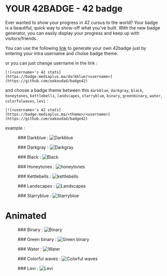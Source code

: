 # YOUR 42BADGE - 42 badge
Ever wanted to show your progress in 42 cursus to the world? Your badge is a beautiful, quick way to show-off what you've built. With the new badge generator, you can easily display your progress and keep up with visitors/friends.

You can use the following [link](https://badge.mediaplus.ma) to generate your own 42badge just by entering your intra username and choise badge theme.

or you can just change username in the link :

```
[![<username>'s 42 stats](https://badge.mediaplus.ma/darkblue/<username>](https://github.com/oakoudad/badge42)
```

and choose a badge theme between this `darkblue`, `darkgray`, `black`, `honeytones`, `kettlebells`, `landscapes`, `starryblue`, `binary`, `greenbinary`, `water`, `colorfulwaves`, `levi` :

```
[![<username>'s 42 stats](https://badge.mediaplus.ma/<theme>/<username>](https://github.com/oakoudad/badge42)
```

example :

<figure>
  ### Darkblue :
  <img src="./example/darkblue.svg" alt="Darkblue" title="Darkblue" />
</figure>

<figure>
  ### Darkgray :
  <img src="./example/darkgray.svg" alt="Darkgray" title="Darkgray" />
</figure>

<figure>
  ### Black :
  <img src="./example/black.svg" alt="Black" title="Black" />
</figure>

<figure>
  ### Honeytones :
  <img src="./example/honeytones.svg" alt="honeytones" title="Honeytones" />
</figure>

<figure>
  ### Kettlebells :
  <img src="./example/kettlebells.svg" alt="kettlebells" title="Kettlebells" />
</figure>

<figure>
  ### Landscapes :
  <img src="./example/landscapes.svg" alt="Landscapes" title="Landscapes" />
</figure>

<figure>
  ### Starryblue :
  <img src="./example/starryblue.svg" alt="Starryblue" title="Starryblue" />
</figure>

<h1>Animated</h1>

<figure>
  ### Binary :
  <img src="./example/binary.svg" alt="Binary" title="Binary" />
</figure>

<figure>
  ### Green binary :
  <img src="./example/greenbinary.svg" alt="Green binary" title="Green binary" />
</figure>

<figure>
  ### Water :
  <img src="./example/water.svg" alt="Water" title="Water" />
</figure>

<figure>
  ### Colorful waves :
  <img src="./example/colorfulwaves.svg" alt="Colorful waves" title="Colorful waves" />
</figure>

<figure>
  ### Levi :
  <img src="./example/levi.svg" alt="Levi" title="Levi" />
</figure>
